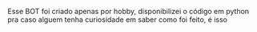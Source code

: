 Esse BOT foi criado apenas por hobby, disponibilizei o código em python pra caso alguem tenha curiosidade em saber como foi feito, é isso
